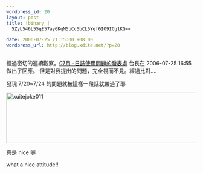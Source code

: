 ```yaml
--- 
wordpress_id: 20
layout: post
title: !binary |
  5ZyL546L55qE57ay6KqM5pCc5bCL5Yqf6IO9ICg1KQ==

date: 2006-07-25 21:15:00 +08:00
wordpress_url: http://blog.xdite.net/?p=20
---
```

經過密切的連續觀察。<a href="http://blog.xuite.net/blog/baby/7045124">07月 -日誌使用問題的發表處</a> 台長在 2006-07-25 16:55 做出了回應。
但是對我提出的問題，完全視而不見。經過比對....


發現 7/20~7/24 的問題就被這樣一段話就帶過了耶

<a href="http://www.flickr.com/photos/49274115@N00/196284369/" title="Photo Sharing"><img src="http://static.flickr.com/75/196284369_6aac009087_o.jpg" alt="xuitejoke011" height="134" width="540" /></a>

真是 nice 喔

what a nice attitude!!
